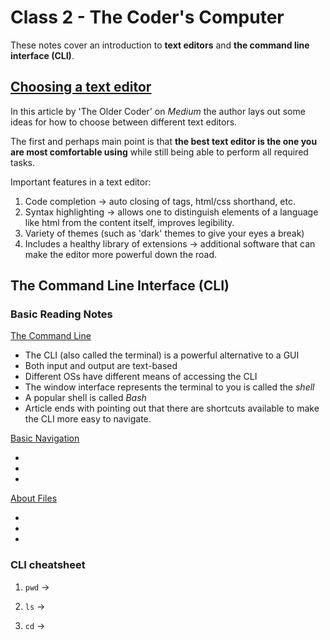 # Class 2 - The Coder's Computer

These notes cover an introduction to **text editors** and **the command line interface (CLI)**.

## [Choosing a text editor](https://codefellows.github.io/code-102-guide/curriculum/class-02/Choosing-A-Text-Editor--The-Older-Coder.pdf)

In this article by 'The Older Coder' on *Medium* the author lays out some ideas for how to choose between different text editors.

The first and perhaps main point is that **the best text editor is the one you are most comfortable using** while still being able to perform all required tasks.

Important features in a text editor:

1. Code completion -> auto closing of tags, html/css shorthand, etc.
2. Syntax highlighting -> allows one to distinguish elements of a language like html from the content itself, improves legibility.
3. Variety of themes (such as 'dark' themes to give your eyes a break)
4. Includes a healthy library of extensions -> additional software that can make the editor more powerful down the road.

## The Command Line Interface (CLI)

### Basic Reading Notes

[The Command Line](https://ryanstutorials.net/linuxtutorial/commandline.php)

- The CLI (also called the terminal) is a powerful alternative to a GUI
- Both input and output are text-based
- Different OSs have different means of accessing the CLI
- The window interface represents the terminal to you is called the *shell*
- A popular shell is called *Bash*
- Article ends with pointing out that there are shortcuts available to make the CLI more easy to navigate.

[Basic Navigation](https://ryanstutorials.net/linuxtutorial/navigation.php)

-
-
-

[About Files](https://ryanstutorials.net/linuxtutorial/aboutfiles.php)

-
-
-

### CLI cheatsheet

1. `pwd` ->

2. `ls` ->

3. `cd` ->
